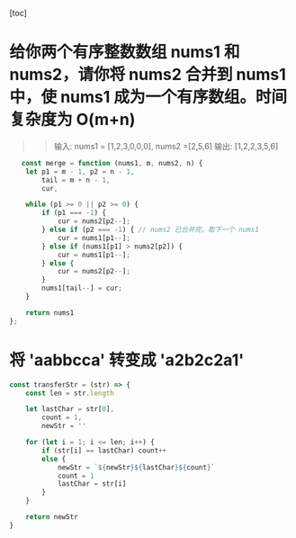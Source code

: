 [toc]

# 给你两个有序整数数组 nums1 和 nums2，请你将 nums2 合并到 nums1 中，使 nums1 成为一个有序数组。时间复杂度为 O(m+n)

> > 输入: nums1 = [1,2,3,0,0,0], nums2 =[2,5,6]
> > 输出: [1,2,2,3,5,6]

```JavaScript
   const merge = function (nums1, m, nums2, n) {
    let p1 = m - 1, p2 = n - 1,
        tail = m + n - 1,
        cur,

    while (p1 >= 0 || p2 >= 0) {
        if (p1 === -1) {
            cur = nums2[p2--];
        } else if (p2 === -1) { // nums2 已合并完，取下一个 nums1
            cur = nums1[p1--];
        } else if (nums1[p1] > nums2[p2]) {
            cur = nums1[p1--];
        } else {
            cur = nums2[p2--];
        }
        nums1[tail--] = cur;
    }

    return nums1
};
```

# 将 'aabbcca' 转变成 'a2b2c2a1'

```JavaScript
const transferStr = (str) => {
    const len = str.length

    let lastChar = str[0],
        count = 1,
        newStr = ''

    for (let i = 1; i <= len; i++) {
        if (str[i] == lastChar) count++
        else {
            newStr = `${newStr}${lastChar}${count}`
            count = 1
            lastChar = str[i]
        }
    }

    return newStr
}

```
